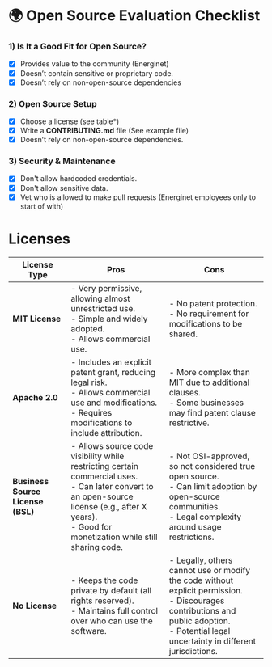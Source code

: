 # 🌍 Open Source Evaluation Checklist

### 1) Is It a Good Fit for Open Source?

* [x] Provides value to the community (Energinet)
* [x] Doesn’t contain sensitive or proprietary code.
* [x] Doesn’t rely on non-open-source dependencies

### 2) Open Source Setup

* [x] Choose a license (see table*)
* [x] Write a __CONTRIBUTING.md__ file (See example file)
* [x] Doesn’t rely on non-open-source dependencies.

### 3) Security & Maintenance

* [x] Don't allow hardcoded credentials.
* [x] Don't allow sensitive data. 
* [x] Vet who is allowed to make pull requests (Energinet employees only to start of with)

# Licenses

| License Type           | Pros | Cons |
|------------------------|------|------|
| **MIT License**        | - Very permissive, allowing almost unrestricted use.  <br> - Simple and widely adopted.  <br> - Allows commercial use. | - No patent protection.  <br> - No requirement for modifications to be shared. |
| **Apache 2.0**         | - Includes an explicit patent grant, reducing legal risk.  <br> - Allows commercial use and modifications.  <br> - Requires modifications to include attribution. | - More complex than MIT due to additional clauses.  <br> - Some businesses may find patent clause restrictive. |
| **Business Source License (BSL)** | - Allows source code visibility while restricting certain commercial uses.  <br> - Can later convert to an open-source license (e.g., after X years).  <br> - Good for monetization while still sharing code. | - Not OSI-approved, so not considered true open source.  <br> - Can limit adoption by open-source communities.  <br> - Legal complexity around usage restrictions. |
| **No License**         | - Keeps the code private by default (all rights reserved).  <br> - Maintains full control over who can use the software. | - Legally, others cannot use or modify the code without explicit permission.  <br> - Discourages contributions and public adoption.  <br> - Potential legal uncertainty in different jurisdictions. |
